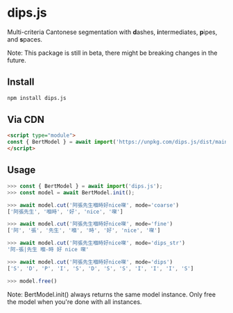# dips.js

Multi-criteria Cantonese segmentation with **d**ashes, **i**ntermediates, **p**ipes, and **s**paces.

Note: This package is still in beta, there might be breaking changes in the future.

## Install

```sh
npm install dips.js
```

## Via CDN

```html
<script type="module">
const { BertModel } = await import('https://unpkg.com/dips.js/dist/main.js');
</script>
```

## Usage

```javascript
>>> const { BertModel } = await import('dips.js');
>>> const model = await BertModel.init();

>>> await model.cut('阿張先生嗰時好nice㗎', mode='coarse')
['阿張先生', '嗰時', '好', 'nice', '㗎']

>>> await model.cut('阿張先生嗰時好nice㗎', mode='fine')
['阿', '張', '先生', '嗰', '時', '好', 'nice', '㗎']

>>> await model.cut('阿張先生嗰時好nice㗎', mode='dips_str')
'阿-張|先生 嗰-時 好 nice 㗎'

>>> await model.cut('阿張先生嗰時好nice㗎', mode='dips')
['S', 'D', 'P', 'I', 'S', 'D', 'S', 'S', 'I', 'I', 'I', 'S']

>>> model.free()
```

Note: BertModel.init() always returns the same model instance. Only free the model when you're done with all instances.
